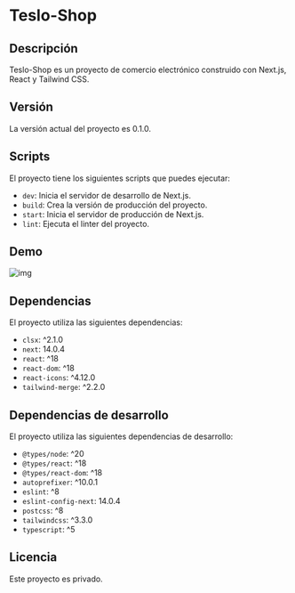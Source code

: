 # Teslo-Shop

## Descripción

Teslo-Shop es un proyecto de comercio electrónico construido con Next.js, React y Tailwind CSS.

## Versión

La versión actual del proyecto es 0.1.0.

## Scripts

El proyecto tiene los siguientes scripts que puedes ejecutar:

- `dev`: Inicia el servidor de desarrollo de Next.js.
- `build`: Crea la versión de producción del proyecto.
- `start`: Inicia el servidor de producción de Next.js.
- `lint`: Ejecuta el linter del proyecto.

## Demo 

![img](https://github.com/Lostovayne/Tienda-de-Ropa-Tesla-Shop-usando-Next-14/assets/92962731/6ca0c7c0-9e3d-4e05-bd38-c8db012019a8)



## Dependencias

El proyecto utiliza las siguientes dependencias:

- `clsx`: ^2.1.0
- `next`: 14.0.4
- `react`: ^18
- `react-dom`: ^18
- `react-icons`: ^4.12.0
- `tailwind-merge`: ^2.2.0

## Dependencias de desarrollo

El proyecto utiliza las siguientes dependencias de desarrollo:

- `@types/node`: ^20
- `@types/react`: ^18
- `@types/react-dom`: ^18
- `autoprefixer`: ^10.0.1
- `eslint`: ^8
- `eslint-config-next`: 14.0.4
- `postcss`: ^8
- `tailwindcss`: ^3.3.0
- `typescript`: ^5

## Licencia

Este proyecto es privado.
